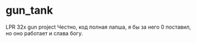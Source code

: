 # gun_tank
LPR 32x gun project
Честно, код полная лапша, я бы за него 0 поставил, но оно работает и слава богу.
